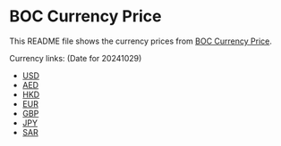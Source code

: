 # BOC Currency Price

This README file shows the currency prices from [BOC Currency Price](https://www.boc.cn/sourcedb/whpj/).

Currency links: (Date for 20241029)

- [USD](https://bocurrencyprice.techina.science/BOC_CURRENCY_PRICE/USD/20241029.json)
- [AED](https://bocurrencyprice.techina.science/BOC_CURRENCY_PRICE/AED/20241029.json)
- [HKD](https://bocurrencyprice.techina.science/BOC_CURRENCY_PRICE/HKD/20241029.json)
- [EUR](https://bocurrencyprice.techina.science/BOC_CURRENCY_PRICE/EUR/20241029.json)
- [GBP](https://bocurrencyprice.techina.science/BOC_CURRENCY_PRICE/GBP/20241029.json)
- [JPY](https://bocurrencyprice.techina.science/BOC_CURRENCY_PRICE/JPY/20241029.json)
- [SAR](https://bocurrencyprice.techina.science/BOC_CURRENCY_PRICE/SAR/20241029.json)

